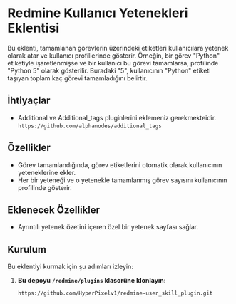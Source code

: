 # Redmine Kullanıcı Yetenekleri Eklentisi

Bu eklenti, tamamlanan görevlerin üzerindeki etiketleri kullanıcılara yetenek olarak atar ve kullanıcı profillerinde gösterir. Örneğin, bir görev "Python" etiketiyle işaretlenmişse ve bir kullanıcı bu görevi tamamlarsa, profilinde "Python 5" olarak gösterilir. Buradaki "5", kullanıcının "Python" etiketi taşıyan toplam kaç görevi tamamladığını belirtir.

## İhtiyaçlar
- Additional ve Additional_tags pluginlerini eklemeniz gerekmekteidir. ```https://github.com/alphanodes/additional_tags```

## Özellikler

- Görev tamamlandığında, görev etiketlerini otomatik olarak kullanıcının yeteneklerine ekler.
- Her bir yeteneği ve o yetenekle tamamlanmış görev sayısını kullanıcının profilinde gösterir.
## Eklenecek Özellikler
- Ayrıntılı yetenek özetini içeren özel bir yetenek sayfası sağlar.

## Kurulum

Bu eklentiyi kurmak için şu adımları izleyin:

1. **Bu depoyu ```/redmine/plugins``` klasorüne klonlayın:**

   ```sh
   https://github.com/HyperPixelv1/redmine-user_skill_plugin.git
